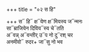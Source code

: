 +++
title = "०२ स हि"

+++
स᳓ हि᳓ क्ष᳓येण क्ष᳓मियस्य ज᳓न्मनः  
सा᳓म्राजियेन दिविय᳓स्य चे᳓तति  
अ᳓वन्न् अ᳓वन्तीर् उ᳓प नो दु᳓रश् चर  
अनमीवो᳓ रुदर+ जा᳓सु नो भव